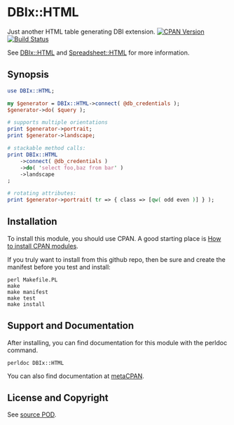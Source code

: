 DBIx::HTML
==========
Just another HTML table generating DBI extension. [![CPAN Version](https://badge.fury.io/pl/DBIx-HTML.svg)](https://metacpan.org/pod/DBIx::HTML) [![Build Status](https://api.travis-ci.org/jeffa/DBIx-HTML.svg?branch=master)](https://travis-ci.org/jeffa/DBIx-HTML)

See [DBIx::HTML](http://search.cpan.org/dist/DBIx-HTML/)
and [Spreadsheet::HTML](http://search.cpan.org/dist/Spreadsheet-HTML/)
for more information.

Synopsis
--------
```perl
use DBIx::HTML;

my $generator = DBIx::HTML->connect( @db_credentials );
$generator->do( $query );

# supports multiple orientations
print $generator->portrait;
print $generator->landscape;

# stackable method calls:
print DBIx::HTML
    ->connect( @db_credentials )
    ->do( 'select foo,baz from bar' )
    ->landscape
;

# rotating attributes:
print $generator->portrait( tr => { class => [qw( odd even )] } );
```

Installation
------------
To install this module, you should use CPAN. A good starting
place is [How to install CPAN modules](http://www.cpan.org/modules/INSTALL.html).

If you truly want to install from this github repo, then
be sure and create the manifest before you test and install:
```
perl Makefile.PL
make
make manifest
make test
make install
```

Support and Documentation
-------------------------
After installing, you can find documentation for this module with the
perldoc command.
```
perldoc DBIx::HTML
```
You can also find documentation at [metaCPAN](https://metacpan.org/pod/DBIx::HTML).

License and Copyright
---------------------
See [source POD](/lib/DBIx/HTML.pm).
